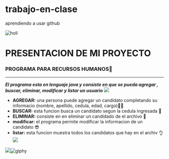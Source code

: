 # trabajo-en-clase
aprendiendo a usar github

![holi](https://github.com/recorcholis12/trabajo-en-clase--proyecto/blob/main/hola.jpg "Me gustan las vaquitas")

#  **PRESENTACION DE MI PROYECTO**

### PROGRAMA PARA RECURSOS HUMANOS:disguised_face:
-----

***El programa esta en lenguaje java y consiste  en que se pueda agregar , buscar, eliminar, modificar y listar un usuario***
![](https://media0.giphy.com/media/eurFuCy8b1t6mwYtfo/giphy.gif?cid=790b7611e2c5e4f4ab1f1d0c9fba2852897fb7f82d6c6d84&rid=giphy.gif&ct=g)

- **AGREGAR:** una persona puede agregar un candidato  completando su informacio (nombre, apellido, cedula, edad, cargo):office_worker:
- **BUSCAR:** esta funcion busca un candidato segun la cedula ingresada  	:eyes:
- **ELIMINAR:** consiste en en eliminar un candidado de el archivo :punch:
- **modificar:** el programa permite modificar la informacion de un candidato	:sunglasses:
- **listar:**  esta funcion muestra todos los candidatos que hay en el archiv :ok_hand:
![](https://github.com/recorcholis12/trabajo-en-clase--proyecto/blob/main/Captura%20de%20pantalla_20230212_064516.png)

![](http://spa.cartoonnetworkla.com/)![giphy](https://user-images.githubusercontent.com/124840031/218344741-bad93a2e-a228-44b3-80d0-e674ba3a80e2.gif "psdt: llore, pero se pudo")
